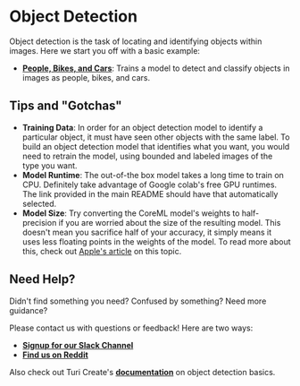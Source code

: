 # Object Detection
Object detection is the task of locating and identifying objects within images. Here we start you off with a basic
 example:
 
 - [**People, Bikes, and Cars**](https://colab.research.google.com/github/skafos/colab-example-models/ObjectDetection/people_bikes_cars.ipynb):
  Trains a model to detect and classify objects in images as people, bikes, and cars.

## Tips and "Gotchas"
-  **Training Data**: In order for an object detection model to identify a particular object, it must have seen
other objects with the same label. To build an object detection model that identifies what you want, you would need
to retrain the model, using bounded and labeled images of the type you want.
-  **Model Runtime**: The out-of-the box model takes a long time to train on CPU. Definitely take advantage of Google
colab's free GPU runtimes. The link provided in the main README should have that automatically selected.
-  **Model Size**: Try converting the CoreML model's weights to half-precision if you are worried about the size of the
resulting model. This doesn't mean you sacrifice half of your accuracy, it simply means it uses less floating points
in the weights of the model. To read more about this, check out [Apple's article](https://developer.apple.com/documentation/coreml/reducing_the_size_of_your_core_ml_app) on this topic.


## Need Help?
Didn't find something you need? Confused by something? Need more guidance?

Please contact us with questions or feedback! Here are two ways:

-  [**Signup for our Slack Channel**](https://join.slack.com/t/metismachine-skafos/shared_invite/enQtNTAxMzEwOTk2NzA5LThjMmMyY2JkNTkwNDQ1YjgyYjFiY2MyMjRkMzYyM2E4MjUxNTJmYmQyODVhZWM2MjQwMjE5ZGM1Y2YwN2M5ODI)
-  [**Find us on Reddit**](https://reddit.com/r/skafos)

Also check out Turi Create's [**documentation**](https://apple.github.io/turicreate/docs/userguide/object_detection/)
 on object detection basics.
 